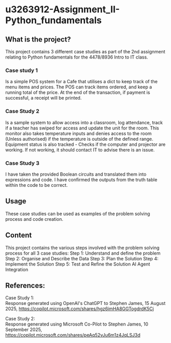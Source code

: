 # u3263912-Assignment_II-Python_fundamentals

## What is the project?
This project contains 3 different case studies as part of the 2nd assignment relating to Python fundamentals for the 4478/8936 Intro to IT class.

### Case study 1
Is a simple POS system for a Cafe that utilises a dict to keep track of the menu items and prices. The POS can track items ordered, and keep a running total of the price.
At the end of the transaction, if payment is successful, a receipt will be printed.

### Case Study 2
Is a sample system to allow access into a classroom, log attendance, track if a teacher has swiped for access and update the unit for the room.
This monitor also takes temperature inputs and denies access to the room (Unless authorised) if the temperature is outside of the defined range.
Equipment status is also tracked - Checks if the computer and projector are working. If not working, it should contact IT to advise there is an issue.

### Case Study 3
I have taken the provided Boolean circuits and translated them into expressions and code.
I have confirmed the outputs from the truth table within the code to be correct.


## Usage
These case studies can be used as examples of the problem solving process and code creation.


## Content
This project contains the various steps involved with the problem solving process for all 3 case studies: 
Step 1: Understand and define the problem
Step 2: Organise and Describe the Data
Step 3: Plan the Solution
Step 4: Implement the Solution
Step 5: Test and Refine the Solution AI Agent Integration


## References:

Case Study 1:  
Response generated using OpenAI's ChatGPT to Stephen James, 15 August 2025, https://copilot.microsoft.com/shares/hgz6imHA8GGTogdrdK5Cj

Case Study 2:  
Response generated using Microsoft Co-Pilot to Stephen James, 10 September 2025, https://copilot.microsoft.com/shares/peAq52vJu6m1z4JqLSJ3d
